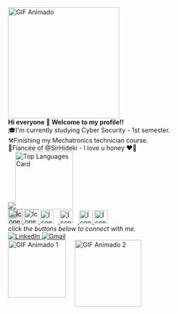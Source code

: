 <div><a href="https://media0.giphy.com/media/MAnv0v03ZSh4OtcXTs/giphy.gif?cid=6c09b9523x6qej6zd0hmlzg8nnibdvsvnjmufma30xp9hhww&ep=v1_internal_gif_by_id&rid=giphy.gif&ct=g">
  <img src="https://media0.giphy.com/media/MAnv0v03ZSh4OtcXTs/giphy.gif?cid=6c09b9523x6qej6zd0hmlzg8nnibdvsvnjmufma30xp9hhww&ep=v1_internal_gif_by_id&rid=giphy.gif&ct=g" alt="GIF Animado" width="250"></div>
</a>
<div>
 <b>Hi everyone 👋 Welcome to my profile!!</b>
  <br>
    🎓I'm currently studying Cyber Security - 1st semester.<br>
    ⚒️Finishing my Mechatronics technician course.<br>
    💍Fiancée of @SirHideki - I love u honey ❤️‍🔥</div>

  

<div><a><img  heigt="150cm" src="https://github-readme-stats.vercel.app/api?username=Gabautista&show_icons=true&theme=neon"<a href="https://github.com/anuraghazra/github-readme-stats"><img height="130cm" alt="Top Languages Card" src="https://github-readme-stats.vercel.app/api/top-langs/?username=Gabautista&theme=neon">
</a></div>

<div><a href="https://icongr.am/devicon/cplusplus-original.svg?size=128&color=currentColor">
  <img src="https://icongr.am/devicon/cplusplus-original.svg?size=128&color=currentColor" alt="Ícone C++" width="32" style="filter: drop-shadow(2px 2px 3px #888);">
</a>
 <a href="https://icongr.am/devicon/c-original.svg?size=128&color=currentColor">
  <img src="https://icongr.am/devicon/c-original.svg?size=128&color=currentColor" alt="Ícone C" width="32">
</a><a href="https://github.com/Gabautista">
  <img src="https://icongr.am/devicon/python-original.svg?size=128&color=currentColor" alt="Ícone Python" width="30" style="margin-right: 10px;">
</a>
<a href="https://github.com/Gabautista">
  <img src="https://icongr.am/devicon/javascript-original.svg?size=128&color=currentColor" alt="Ícone JavaScript" width="30" style="margin-right: 10px;">
</a>
<a href="https://github.com/Gabautista">
  <img src="https://icongr.am/devicon/css3-original-wordmark.svg?size=128&color=currentColor" alt="Ícone CSS3" width="30">
</a><a href="https://github.com/Gabautista">
  <img src="https://icongr.am/devicon/linux-original.svg?size=128&color=currentColor" alt="Ícone Linux" width="30">
</a></div>


<div><I>click the buttons below to connect with me.</I></div>


<div><a href="https://www.linkedin.com/in/gabrielavieirabautista">
  <a href="https://www.linkedin.com/in/gabrielavieirabautista" target="_blank"><img src="https://img.shields.io/badge/-LinkedIn-%230077B5?style=for-the-badge&logo=linkedin&logoColor=white" target="_blank" alt="LinkedIn"></a><a href="mailto:gabriela.vie.bautista@gmail.com">
  <img src="https://img.shields.io/badge/-Gmail-%23D14836?style=for-the-badge&logo=gmail&logoColor=white" alt="Gmail">
  </a></div>

<div style="display: flex; align-items: flex-start;">
  <img src="https://media1.giphy.com/media/IIAUz2wie4gV1a1LdN/giphy.gif?cid=6c09b952gvqqc9aiop24h7xstsdm1u475q93y1aqpnxaeri8&ep=v1_internal_gif_by_id&rid=giphy.gif&ct=g" alt="GIF Animado 1" width="130" style="margin-right: 20px;">
  <a href="https://media0.giphy.com/media/3ohs7JG6cq7EWesFcQ/giphy.gif?cid=6c09b9528gdd4h2uv22tw6zpmkvyffj6a10s3dgwbr29nza9&ep=v1_internal_gif_by_id&rid=giphy.gif&ct=g">
    <img src="https://media0.giphy.com/media/3ohs7JG6cq7EWesFcQ/giphy.gif?cid=6c09b9528gdd4h2uv22tw6zpmkvyffj6a10s3dgwbr29nza9&ep=v1_internal_gif_by_id&rid=giphy.gif&ct=g" alt="GIF Animado 2" width="150">
  </a>
</div>
